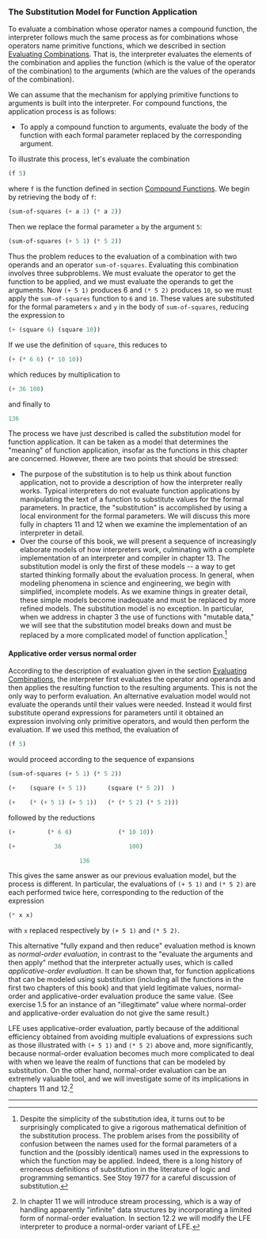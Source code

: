 ### The Substitution Model for Function Application

To evaluate a combination whose operator names a compound function, the
interpreter follows much the same process as for combinations whose operators
name primitive functions, which we described in section
[Evaluating Combinations](evaluating-combinations.html). That is, the
interpreter evaluates the elements of the combination and applies the function
(which is the value of the operator of the combination) to the arguments (which
are the values of the operands of the combination).

We can assume that the mechanism for applying primitive functions to arguments
is built into the interpreter. For compound functions, the application process
is as follows:

* To apply a compound function to arguments, evaluate the body of the function
  with each formal parameter replaced by the corresponding argument.

To illustrate this process, let's evaluate the combination

```lisp
(f 5)
```

where ``f`` is the function defined in section
[Compound Functions](compound-functions.html). We begin by retrieving the body
of ``f``:

```lisp
(sum-of-squares (+ a 1) (* a 2))
```

Then we replace the formal parameter ``a`` by the argument ``5``:

```lisp
(sum-of-squares (+ 5 1) (* 5 2))
```

Thus the problem reduces to the evaluation of a combination with two operands
and an operator ``sum-of-squares``. Evaluating this combination involves three
subproblems. We must evaluate the operator to get the function to be applied,
and we must evaluate the operands to get the arguments. Now ``(+ 5 1)``
produces 6 and ``(* 5 2)`` produces ``10``, so we must apply the
``sum-of-squares`` function to ``6`` and ``10``. These values are substituted
for the formal parameters ``x`` and ``y`` in the body of ``sum-of-squares``,
reducing the expression to

```lisp
(+ (square 6) (square 10))
```

If we use the definition of ``square``, this reduces to

```lisp
(+ (* 6 6) (* 10 10))
```

which reduces by multiplication to

```lisp
(+ 36 100)
```

and finally to

```lisp
136
```

The process we have just described is called the *substitution* model for
function application. It can be taken as a model that determines the "meaning"
of function application, insofar as the functions in this chapter are
concerned. However, there are two points that should be stressed:

* The purpose of the substitution is to help us think about function
  application, not to provide a description of how the interpreter really
  works. Typical interpreters do not evaluate function applications by
  manipulating the text of a function to substitute values for the formal
  parameters. In practice, the "substitution" is accomplished by using a local
  environment for the formal parameters. We will discuss this more fully in
  chapters 11 and 12 when we examine the implementation of an interpreter in
  detail.
* Over the course of this book, we will present a sequence of increasingly
  elaborate models of how interpreters work, culminating with a complete
  implementation of an interpreter and compiler in chapter 13. The substitution
  model is only the first of these models -- a way to get started thinking
  formally about the evaluation process. In general, when modeling phenomena in
  science and engineering, we begin with simplified, incomplete models. As we
  examine things in greater detail, these simple models become inadequate and
  must be replaced by more refined models. The substitution model is no
  exception. In particular, when we address in chapter 3 the use of functions
  with "mutable data," we will see that the substitution model breaks down and
  must be replaced by a more complicated model of function application.[^1]

#### Applicative order versus normal order

According to the description of evaluation given in the section
[Evaluating Combinations](evaluating-combinations.html), the interpreter first
evaluates the operator and operands and then applies the resulting function to
the resulting arguments. This is not the only way to perform evaluation. An
alternative evaluation model would not evaluate the operands until their values
were needed. Instead it would first substitute operand expressions for
parameters until it obtained an expression involving only primitive operators,
and would then perform the evaluation. If we used this method, the evaluation
of

```lisp
(f 5)
```

would proceed according to the sequence of expansions

```lisp
(sum-of-squares (+ 5 1) (* 5 2))

(+    (square (+ 5 1))      (square (* 5 2))  )

(+    (* (+ 5 1) (+ 5 1))   (* (* 5 2) (* 5 2)))
```
followed by the reductions

```lisp
(+         (* 6 6)             (* 10 10))

(+           36                   100)

                    136
```

This gives the same answer as our previous evaluation model, but the process is
different. In particular, the evaluations of ``(+ 5 1)`` and ``(* 5 2)`` are
each performed twice here, corresponding to the reduction of the expression

```lisp
(* x x)
```

with ``x`` replaced respectively by ``(+ 5 1)`` and ``(* 5 2)``.

This alternative "fully expand and then reduce" evaluation method is known as
*normal-order evaluation*, in contrast to the "evaluate the arguments and then
apply" method that the interpreter actually uses, which is called
*applicative-order evaluation*. It can be shown that, for function applications
that can be modeled using substitution (including all the functions in the
first two chapters of this book) and that yield legitimate values, normal-order
and applicative-order evaluation produce the same value. (See exercise 1.5 for
an instance of an "illegitimate" value where normal-order and applicative-order
evaluation do not give the same result.)

LFE uses applicative-order evaluation, partly because of the additional
efficiency obtained from avoiding multiple evaluations of expressions such as
those illustrated with ``(+ 5 1)`` and ``(* 5 2)`` above and, more
significantly, because normal-order evaluation becomes much more complicated to
deal with when we leave the realm of functions that can be modeled by
substitution. On the other hand, normal-order evaluation can be an extremely
valuable tool, and we will investigate some of its implications in chapters 11
and 12.[^2]


----

[^1]: Despite the simplicity of the substitution idea, it turns out to be surprisingly complicated to give a rigorous mathematical definition of the substitution process. The problem arises from the possibility of confusion between the names used for the formal parameters of a function and the (possibly identical) names used in the expressions to which the function may be applied. Indeed, there is a long history of erroneous definitions of substitution in the literature of logic and programming semantics. See Stoy 1977 for a careful discussion of substitution.

[^2]: In chapter 11 we will introduce stream processing, which is a way of handling apparently "infinite" data structures by incorporating a limited form of normal-order evaluation. In section 12.2 we will modify the LFE interpreter to produce a normal-order variant of LFE.



